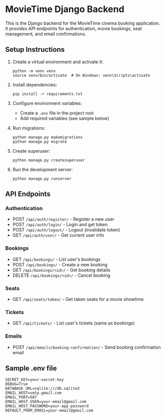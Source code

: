 
# MovieTime Django Backend

This is the Django backend for the MovieTime cinema booking application. It provides API endpoints for authentication, movie bookings, seat management, and email confirmations.

## Setup Instructions

1. Create a virtual environment and activate it:
   ```
   python -m venv venv
   source venv/bin/activate  # On Windows: venv\Scripts\activate
   ```

2. Install dependencies:
   ```
   pip install -r requirements.txt
   ```

3. Configure environment variables:
   - Create a `.env` file in the project root
   - Add required variables (see sample below)

4. Run migrations:
   ```
   python manage.py makemigrations
   python manage.py migrate
   ```

5. Create superuser:
   ```
   python manage.py createsuperuser
   ```

6. Run the development server:
   ```
   python manage.py runserver
   ```

## API Endpoints

### Authentication
- POST `/api/auth/register/` - Register a new user
- POST `/api/auth/login/` - Login and get token
- POST `/api/auth/logout/` - Logout (invalidate token)
- GET `/api/auth/user/` - Get current user info

### Bookings
- GET `/api/bookings/` - List user's bookings
- POST `/api/bookings/` - Create a new booking
- GET `/api/bookings/<id>/` - Get booking details
- DELETE `/api/bookings/<id>/` - Cancel booking

### Seats
- GET `/api/seats/taken/` - Get taken seats for a movie showtime

### Tickets
- GET `/api/tickets/` - List user's tickets (same as bookings)

### Emails
- POST `/api/emails/booking-confirmation/` - Send booking confirmation email

## Sample .env file
```
SECRET_KEY=your-secret-key
DEBUG=True
DATABASE_URL=sqlite:///db.sqlite3
EMAIL_HOST=smtp.gmail.com
EMAIL_PORT=587
EMAIL_HOST_USER=your-email@gmail.com
EMAIL_HOST_PASSWORD=your-app-password
DEFAULT_FROM_EMAIL=your-email@gmail.com
```
